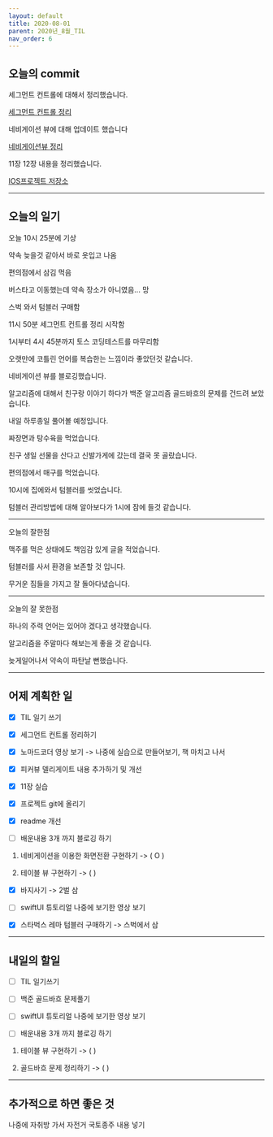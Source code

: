 ```yaml
---
layout: default
title: 2020-08-01
parent: 2020년_8월_TIL
nav_order: 6
---
```


## 오늘의 commit

세그먼트 컨트롤에 대해서 정리했습니다.

[세그먼트 컨트롤 정리](https://c0dewave.github.io/docs/14-IOS/017-sgmentControl/)

네비게이션 뷰에 대해 업데이트 했습니다

[네비게이션뷰 정리](https://c0dewave.github.io/docs/14-IOS/018-navigationView/)

11장 12장 내용을 정리했습니다.

[IOS프로젝트 저장소](https://github.com/C0deWave/IosStudy)

---

## 오늘의 일기

오늘 10시 25분에 기상

약속 늦을것 같아서 바로 옷입고 나옴

편의점에서 삼김 먹음

버스타고 이동했는데 약속 장소가 아니였음... 망

스벅 와서 텀블러 구매함

11시 50분 세그먼트 컨트롤 정리 시작함

1시부터 4시 45분까지 토스 코딩테스트를 마무리함

오랫만에 코틀린 언어를 복습한는 느낌이라 좋았던것 같습니다.

네비게이션 뷰를 블로깅했습니다.

알고리즘에 대해서 친구랑 이야기 하다가 백준 알고리즘 골드바흐의 문제를 건드려 보았습니다.

내일 하루종일 풀어볼 예정입니다.

짜장면과 탕수육을 먹었습니다.

친구 생일 선물을 산다고 신발가게에 갔는데 결국 못 골랐습니다.

편의점에서 매구를 먹었습니다.

10시에 집에와서 텀블러를 씻었습니다.

텀블러 관리방법에 대해 알아보다가 1시에 잠에 들것 같습니다.

---

오늘의 잘한점
 
맥주를 먹은 상태에도 책임감 있게 글을 적었습니다.

텀블러를 사서 환경을 보존할 것 입니다.

무거운 짐들을 가지고 잘 돌아다녔습니다.

---

오늘의 잘 못한점

하나의 주력 언어는 있어야 겠다고 생각했습니다.

알고리즘을 주말마다 해보는게 좋을 것 같습니다.

늦게일어나서 약속이 파탄날 뻔했습니다.

---

## 어제 계획한 일

- [X] TIL 일기 쓰기

- [X] 세그먼트 컨트롤 정리하기

- [X] 노마드코더 영상 보기 -> 나중에 실습으로 만들어보기, 책 마치고 나서

- [X] 피커뷰 델리게이트 내용 추가하기 및 개선

- [X] 11장 실습

- [X] 프로젝트 git에 올리기

- [X] readme 개선

- [ ] 배운내용 3개 까지 블로깅 하기

1. 네비게이션을 이용한 화면전환 구현하기 -> ( O )

2. 테이블 뷰 구현하기 -> (  )

- [X] 바지사기 -> 2벌 삼

- [ ] swiftUI 튜토리얼 나중에 보기한 영상 보기

- [X] 스타벅스 레마 텀블러 구매하기 -> 스벅에서 삼

---

## 내일의 할일

- [ ] TIL 일기쓰기

- [ ] 백준 골드바흐 문제풀기

- [ ] swiftUI 튜토리얼 나중에 보기한 영상 보기

- [ ] 배운내용 3개 까지 블로깅 하기

1. 테이블 뷰 구현하기 -> (  )

2. 골드바흐 문제 정리하기 -> (  )

---

## 추가적으로 하면 좋은 것

나중에 자취방 가서 자전거 국토종주 내용 넣기